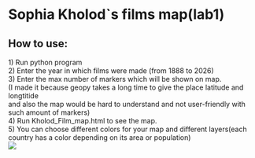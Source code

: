 <h1>Sophia Kholod`s films map(lab1)</h1>
<h2>How to use:</h2>
1) Run python program<br>
2) Enter the year in which films were made (from 1888 to 2026)<br>
3) Enter the max number of markers which will be shown on map. <br>
   (I made it because geopy takes a long time to give the place latitude and longtitide<br>
   and also the map would be hard to understand and not user-friendly with such amount of markers)<br>
4) Run Kholod_Film_map.html to see the map.<br>
5) You can choose different colors for your map and different layers(each country has a color depending on its area or population)<br>
<img src="https://i.imgur.com/anSAh3A.png"/>
